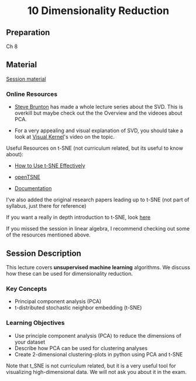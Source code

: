 <h1 align="center">10 Dimensionality Reduction</h1>

## Preparation

Ch 8

## Material

[Session material](https://viaucdk-my.sharepoint.com/:f:/g/personal/rib_viauc_dk/Ejs8_uSSIJRFp4LkOr7Io7EB6YasdVaxRR0MFhOS9cXB8w?e=7OFxdn)

### Online Resources
- [Steve Brunton](https://youtube.com/playlist?list=PLMrJAkhIeNNSVjnsviglFoY2nXildDCcv&si=q7-RepDmv-fnb5PH) has made a whole lecture series about the SVD. This is overkill but maybe check out the the Overview and the videoes about PCA.

 - For a very appealing and visual explanation of SVD, you should take a look at [Visual Kernel](https://www.youtube.com/watch?v=vSczTbgc8Rc&list=PLWhu9osGd2dB9uMG5gKBARmk73oHUUQZS&index=4)'s video on the topic.

Useful Resources on t-SNE (not curriculum related, but its useful to know about):

 - [How to Use t-SNE Effectively](https://distill.pub/2016/misread-tsne/)

 - [openTSNE](https://opentsne.readthedocs.io/en/stable/)

 - [Documentation](https://scikit-learn.org/stable/modules/generated/sklearn.manifold.TSNE.html)

I've also added the original research papers leading up to t-SNE (not part of syllabus, just there for reference)

If you want a really in depth introduction to t-SNE, look [here](https://www.youtube.com/watch?v=MnRskV3NY1k)

If you missed the session in linear algebra, I recommend checking out some of the resources mentioned above.

## Session Description

This lecture covers **unsupervised machine learning** algorithms. We discuss how these can be used for dimensionality reduction. 

### Key Concepts

- Principal component analysis (PCA)
- t-distributed stochastic neighbor embedding (t-SNE)

### Learning Objectives

- Use principle component analysis (PCA) to reduce the dimensions of your dataset
- Describe how PCA can be used for clustering analyses
- Create 2-dimensional clustering-plots in python using PCA and t-SNE

Note that t_SNE is not curriculum related, but it is a very useful tool for visualizing high-dimensional data. We will not ask you about it in the exam.